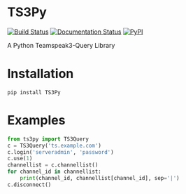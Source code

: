 TS3Py
=====
[![Build Status](https://travis-ci.org/Thor77/TS3Py.svg?branch=master)](https://travis-ci.org/Thor77/TS3Py) [![Documentation Status](https://readthedocs.org/projects/ts3py/badge/?version=latest)](http://ts3py.readthedocs.org/en/latest/?badge=latest) [![PyPI](https://img.shields.io/pypi/v/TS3Py.svg)](https://pypi.python.org/pypi/TS3Py)

A Python Teamspeak3-Query Library

Installation
============
`pip install TS3Py`

Examples
========
```python
from ts3py import TS3Query
c = TS3Query('ts.example.com')
c.login('serveradmin', 'password')
c.use(1)
channellist = c.channellist()
for channel_id in channellist:
    print(channel_id, channellist[channel_id], sep='|')
c.disconnect()
```

